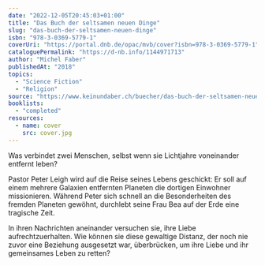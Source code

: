 ```yaml
---
date: "2022-12-05T20:45:03+01:00"
title: "Das Buch der seltsamen neuen Dinge"
slug: "das-buch-der-seltsamen-neuen-dinge"
isbn: "978-3-0369-5779-1"
coverUri: "https://portal.dnb.de/opac/mvb/cover?isbn=978-3-0369-5779-1"
cataloguePermalink: "https://d-nb.info/1144971713"
author: "Michel Faber"
publishedAt: "2018"
topics:
  - "Science Fiction"
  - "Religion"
source: "https://www.keinundaber.ch/buecher/das-buch-der-seltsamen-neuen-dinge?variant=264338"
booklists:
  - "completed"
resources:
  - name: cover
    src: cover.jpg
---
```

Was verbindet zwei Menschen, selbst wenn sie Lichtjahre voneinander entfernt 
leben?

Pastor Peter Leigh wird auf die Reise seines Lebens geschickt: Er soll auf einem 
mehrere Galaxien entfernten Planeten die dortigen Einwohner missionieren. 
Während Peter sich schnell an die Besonderheiten des fremden Planeten gewöhnt, 
durchlebt seine Frau Bea auf der Erde eine tragische Zeit.

In ihren Nachrichten aneinander versuchen sie, ihre Liebe aufrechtzuerhalten. 
Wie können sie diese gewaltige Distanz, der noch nie zuvor eine Beziehung 
ausgesetzt war, überbrücken, um ihre Liebe und ihr gemeinsames Leben zu retten?